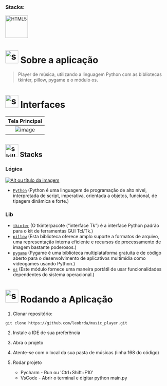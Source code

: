 <!------------------------------------STACKS-->
 
### Stacks:
<p align="left">

  
 <a href="https://developer.mozilla.org/pt-BR/docs/Web/HTML"><img  alt="HTML5"  width="70" height="70" src="https://cdn.jsdelivr.net/gh/devicons/devicon@latest/icons/python/python-original-wordmark.svg"><a/>
   

</p>

<!------------------------------------DESCRIPTION-->
  
  
# <img  alt="skills"  width="40" height="40" src="https://user-images.githubusercontent.com/59892368/148622497-164365e8-f6b0-4f40-bc75-a0ed4da6059b.png">  Sobre a aplicação <!---write here : talk a little about project: what's does, example.  -->
> Player de música, utilizando a linguagem Python com as bibliotecas tkinter, pillow, pygame e o módulo os.

<!------------------------------------LAYOUT -->

# <img  alt="skills"  width="40" height="40" src="https://user-images.githubusercontent.com/59892368/149667468-f228e4e8-c2f0-474d-858d-6b9216f49b2f.png">  Interfaces <!---write here : demonstration of the application layout.  -->




|                             Tela Principal                             |
| :-------------------------------------------------------------------: |
|   ![image](https://github.com/leobrda/music_player/assets/159846392/5b724346-9d76-4f9c-abce-8f8c7ef94cf7) |

<!------------------------------------LIST: STACKS , LIBS & TOOLS-->

## <img  alt="skills"  width="40" height="40" src="https://user-images.githubusercontent.com/59892368/197614534-e12fb94a-b5cf-44ff-8d57-debad7299b0b.png"> Stacks <!---write here: learned concepts; -->

### Lógica 

 <a href="https://www.python.org/"> ![Alt ou título da imagem](https://img.shields.io/badge/-Python-/?logo=Python&logoColor=white&color=informational)<a/>
 * [`Python`](https://www.python.org/) (Python é uma linguagem de programação de alto nível, interpretada de script, imperativa, orientada a objetos, funcional, de tipagem dinâmica e forte.)
   
### Lib
  * [`tkinter`](https://docs.python.org/3/library/tkinter.html) (O tkinterpacote (“interface Tk”) é a interface Python padrão para o kit de ferramentas GUI Tcl/Tk.)
  * [`pillow`](https://pillow.readthedocs.io/en/stable/) (Esta biblioteca oferece amplo suporte a formatos de arquivo, uma representação interna eficiente e recursos de processamento de imagem bastante poderosos.)
  * [`pygame`](https://pypi.org/project/pygame/) (Pygame é uma biblioteca multiplataforma gratuita e de código aberto para o desenvolvimento de aplicativos multimídia como videogames usando Python.)
  * [`os`](https://docs.python.org/3/library/os.html) (Este módulo fornece uma maneira portátil de usar funcionalidades dependentes do sistema operacional.)
 
 
  
  <!------------------------------------RUN APP-->
 
 # <img  alt="skills"  width="40" height="40" src="https://user-images.githubusercontent.com/59892368/142216697-dd93272c-c614-4664-9d63-c4e4dfc3e0f3.gif"> Rodando a Aplicação
 


1. Clonar repositório:

```
git clone https://github.com/leobrda/music_player.git
```

2. Instale a IDE de sua preferência
 
3. Abra o projeto

4. Atente-se com o local da sua pasta de músicas (linha 168 do código)
 
5. Rodar projeto
   * Pycharm - Run ou 'Ctrl+Shift+F10'
   * VsCode - Abrir o terminal e digitar python main.py








 

  








